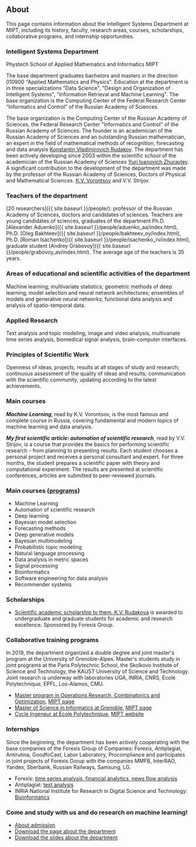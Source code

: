 ## About

This page contains information about the Intelligent Systems Department at MIPT, including its history, faculty, research areas, courses, scholarships, collaborative programs, and internship opportunities.

### Intelligent Systems Department

Phystech School of Applied Mathematics and Informatics MIPT

The base department graduates bachelors and masters in the direction 010900 "Applied Mathematics and Physics". Education at the department is in three specializations "Data Science", "Design and Organization of Intelligent Systems", "Information Retrieval and Machine Learning". The base organization is the Computing Center of the Federal Research Center “Informatics and Control” of the Russian Academy of Sciences.

The base organization is the Computing Center of the Russian Academy of Sciences, the Federal Research Center "Informatics and Control" of the Russian Academy of Sciences. The founder is an academician of the Russian Academy of Sciences and an outstanding Russian mathematician, an expert in the field of mathematical methods of recognition, forecasting and data analysis [Konstantin Vladimirovich Rudakov](https://ru.wikipedia.org/wiki/Рудаков,_Константин_Владимирович). The department has been actively developing since 2003 within the scientific school of the academician of the Russian Academy of Sciences [Yuri Ivanovich Zhuravlev](<https://ru.wikipedia.org/wiki/Журавлёв,_Юрий_Иванович_(математик)>). A significant contribution to the development of the department was made by the professor of the Russian Academy of Sciences, Doctors of Physical and Mathematical Sciences. [K.V. Vorontsov](https://ru.wikipedia.org/wiki/Воронцов,_Константин_Вячеславович) and V.V. Strijov.

### Teachers of the department

[20 researchers]({{ site.baseurl }}/people/): professor of the Russian Academy of Sciences, doctors and candidates of sciences. Teachers are young candidates of sciences, graduates of the department Ph.D. [Alexander Aduenko]({{ site.baseurl }}/people/aduenko_aa/index.html), Ph.D. [Oleg Bakhteev]({{ site.baseurl }}/people/bakhteev_oy/index.html), Ph.D. [Roman Isachenko]({{ site.baseurl }}/people/isachenko_rv/index.html), graduate student [Andrey Grabovoy]({{ site.baseurl }}/people/grabovoy_av/index.html). The average age of the teachers is 35 years.

### Areas of educational and scientific activities of the department

Machine learning; multivariate statistics; geometric methods of deep learning; model selection and neural network architectures; ensembles of models and generative neural networks; functional data analysis and analysis of spatio-temporal data.

### Applied Research

Text analysis and topic modeling, image and video analysis, multivariate time series analysis, biomedical signal analysis, brain-computer interfaces.

### Principles of Scientific Work

Openness of ideas, projects, results at all stages of study and research; continuous assessment of the quality of ideas and results; communication with the scientific community, updating according to the latest achievements.

### Main courses

**_Machine Learning_**, read by K.V. Vorontsov, is the most famous and complete course in Russia, covering fundamental and modern topics of machine learning and data analysis.

**_My first scientific article: automation of scientific research_**, read by V.V. Strijov, is a course that provides the basics for performing scientific research - from planning to presenting results. Each student chooses a personal project and receives a personal consultant and expert. For three months, the student prepares a scientific paper with theory and computational experiment. The results are presented at scientific conferences, articles are submitted to peer-reviewed journals.

### Main courses ([programs](/course/))

- Machine Learning
- Automation of scientific research
- Deep learning
- Bayesian model selection
- Forecasting methods
- Deep generative models
- Bayesian multimodeling
- Probabilistic topic modeling
- Natural language processing
- Data analysis in metric spaces
- Signal processing
- Bioinformatics
- Software engineering for data analysis
- Recommender systems

### Scholarships

- [Scientific academic scholarship to them. K.V. Rudakova](https://github.com/Intelligent-Systems-Phystech/intelligent-systems-phystech.github.io/raw/masterimages/Stipendia_im_Rudakova.pdf) is awarded to undergraduate and graduate students for academic and research excellence. Sponsored by Forexis Group.

### Collaborative training programs

In 2019, the department organized a double degree and joint master's program at the University of Grenoble-Alpes. Master's students study in joint programs at the Paris Polytechnic School, the Skolkovo Institute of Science and Technology, the KAUST University of Science and Technology. Joint research is underway with laboratories UGA, INRIA, CNRS, Ecole Polytechnique, EPFL, Los-Alamos, CMU.

- [Master program in Operations Research, Combinatorics and Optimization](https://master-informatique.univ-grenoble-alpes.fr/main-menu/academic-program/operations-research-combinatorics-optimisation/operations-research-combinatorics-optimisation-79396.kjsp?RH=1467388092289), [MIPT page](https://mipt.ru/education/joint_programs/ecolepolytech/)
- [Master of Science in Informatics at Grenoble](https://master-informatique.univ-grenoble-alpes.fr/main-menu/academic-program/master-of-science-mosig/), [MIPT page](https://mipt.ru/education/joint_programs/grenoble.php)
- [Cycle Ingeneur at Ecole Polytechnique](https://www.polytechnique.edu/admission-cycle-ingenieur/en), [MIPT website](https://mipt.ru/education/joint_programs/grenoble.php)

### Internships

Since the beginning, the department has been actively cooperating with the base companies of the Forexis Group of Companies: Forexis, Antiplagiat, Antirutina, GoodfoCast, Labor Laboratory, Procompliance and participates in joint projects of Forexis Group with the companies MMFB, InterRAO, Yandex, Sberbank, Russian Railways, Samsung, LG.

- Forexis: [time series analysis, financial analytics, news flow analysis](https://github.com/Intelligent-Systems-Phystech/intelligent-systems-phystech.github.io/raw/masterimages/Forecsys_Intern.pdf)
- Antiplagiat: [text analysis](https://www.antiplagiat.ru/)
- INRIA National Institute for Research in Digital Science and Technology: [Bioinformatics](https://team.inria.fr/nano-d/job-openings/)

### Come and study with us and do research on machine learning!

- [About admission](/admission/)
- [Download the page about the department](https://github.com/Intelligent-Systems-Phystech/intelligent-systems-phystech.github.io/raw/masterimages/Intelligent_Systems_MIPT.pdf)
- [Download the slides about the department](https://github.com/Intelligent-Systems-Phystech/intelligent-systems-phystech.github.io/raw/masterimages/IS_Slides.pdf)
